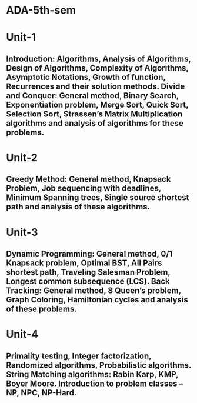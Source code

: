 # ADA-5th-sem

# Unit-1 
## Introduction: Algorithms, Analysis of Algorithms, Design of Algorithms, Complexity of Algorithms, Asymptotic Notations, Growth of function, Recurrences and their solution methods. Divide and Conquer: General method, Binary Search, Exponentiation problem, Merge Sort, Quick Sort, Selection Sort, Strassen’s Matrix Multiplication algorithms and analysis of algorithms for these problems. 

# Unit-2 
## Greedy Method: General method, Knapsack Problem, Job sequencing with deadlines, Minimum Spanning trees, Single source shortest path and analysis of these algorithms. 

# Unit-3 
## Dynamic Programming: General method, 0/1 Knapsack problem, Optimal BST, All Pairs shortest path, Traveling Salesman Problem, Longest common subsequence (LCS). Back Tracking: General method, 8 Queen’s problem, Graph Coloring, Hamiltonian cycles and analysis of these problems. 

# Unit-4 
## Primality testing, Integer factorization, Randomized algorithms, Probabilistic algorithms. String Matching algorithms: Rabin Karp, KMP, Boyer Moore. Introduction to problem classes – NP, NPC, NP-Hard.
